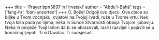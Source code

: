 +++
title = 'Prayer bpn3897 in Hrvatski'
author = "Abdu'l-Bahá"
tags = ['lang-hr', 'bpn-unsorted']
+++
O, Bože! Odgoji ovu djecu. Ova djeca su biljke u Tvom voćnjaku, cvjetovi na Tvojoj livadi, ruže u Tvome vrtu. Nek tvoja kiša pada po njima; neka ih Sunce Stvarnosti obasja Tvojom ljubavlju. Neka ih osvježe Tvoji lahori da bi se obrazovali, rasli i razvijali i pojavili se u konačnoj ljepoti. Ti si Davalac. Ti suosjećaš.
